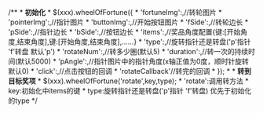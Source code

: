 /**
     * <b>初始化</b>
     * $(xxx).wheelOfFortune({
     * 'fortuneImg':,//转轮图片
     * 'pointerImg':,//指针图片
     * 'buttonImg':,//开始按钮图片
     * 'fSide':,//转轮边长
     * 'pSide':,//指针边长
     * 'bSide':,//按钮边长
     * 'items':,//奖品角度配置{键:[开始角度,结束角度],键:[开始角度,结束角度],......}
     * 'type':,//旋转指针还是转盘('p'指针 'f'转盘 默认'p')
     * 'rotateNum':,//转多少圈(默认5)
     * 'duration':,//转一次的持续时间(默认5000)
     * 'pAngle':,//指针图片中的指针角度(x轴正值为0度，顺时针旋转 默认0)
     * 'click':,//点击按钮的回调
     * 'rotateCallback'//转完的回调
     * });
     *
     * <b>转到目标奖项</b>
     * $(xxx).wheelOfFortune('rotate',key,type);
     * 'rotate':调用转方法
     * key:初始化中items的键
     * type:旋转指针还是转盘('p'指针 'f'转盘) 优先于初始化的type
     */